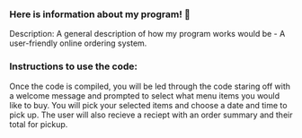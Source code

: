 ### Here is information about my program! 👋

Description: A general description of how my program works would be - A user-friendly online ordering system.

### Instructions to use the code: 
Once the code is compiled, you will be led through the code staring off with a welcome message and prompted to select what menu items you would like to buy. You will pick your selected items and choose a date and time to pick up. The user will also recieve a reciept with an order summary and their total for pickup.

